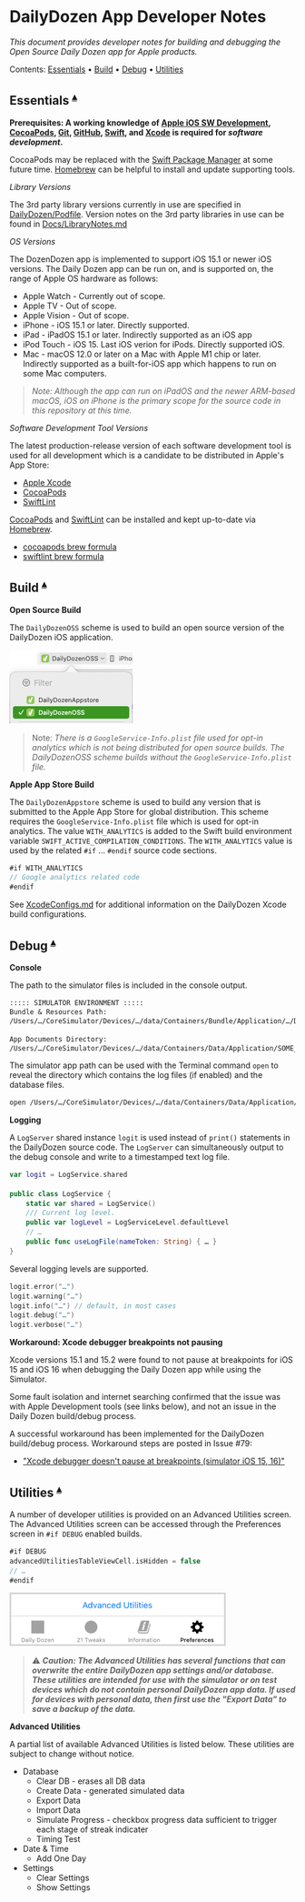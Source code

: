 # DailyDozen App Developer Notes

_This document provides developer notes for building and debugging the Open Source Daily Dozen app for Apple products._

Contents: <a id="contents"></a>
[Essentials](#essentials-) •
[Build](#build-) •
[Debug](#debug-) •
[Utilities](#utilities-)

## Essentials <a id="essentials-"></a><sup>[▴](#contents)</sup>

**Prerequisites: A working knowledge of [Apple iOS SW Development][AppleDocs], [CocoaPods][], [Git][], [GitHub][], [Swift][], and [Xcode][] is required for _software development_.**

CocoaPods may be replaced with the [Swift Package Manager][SPM] at some future time. [Homebrew][] can be helpful to install and update supporting tools.

_Library Versions_

The 3rd party library versions currently in use are specified in [DailyDozen/Podfile](../DailyDozen/Podfile). Version notes on the 3rd party libraries in use can be found in [Docs/LibraryNotes.md](LibraryNotes.md) 

_OS Versions_

The DozenDozen app is implemented to support iOS 15.1 or newer iOS versions. The Daily Dozen app can be run on, and is supported on, the range of Apple OS hardware as follows: 

- Apple Watch - Currently out of scope.
- Apple TV - Out of scope.
- Apple Vision - Out of scope.
- iPhone - iOS 15.1 or later. Directly supported.
- iPad - iPadOS 15.1 or later. Indirectly supported as an iOS app 
- iPod Touch - iOS 15. Last iOS verion for iPods. Directly supported iOS.
- Mac - macOS 12.0 or later on a Mac with Apple M1 chip or later. Indirectly supported as a built-for-iOS app which happens to run on some Mac computers.

> _Note: Although the app can run on iPadOS and the newer ARM-based macOS, iOS on iPhone is the primary scope for the source code in this repository at this time._

_Software Development Tool Versions_

The latest production-release version of each software development tool is used for all development which is a candidate to be distributed in Apple's App Store:

- [Apple Xcode](https://apps.apple.com/us/app/xcode/id497799835)
- [CocoaPods](https://formulae.brew.sh/formula/cocoapods)
- [SwiftLint][]

[CocoaPods][] and [SwiftLint][] can be installed and kept up-to-date via [Homebrew][].

- [cocoapods brew formula](https://formulae.brew.sh/formula/cocoapods)
- [swiftlint brew formula](https://formulae.brew.sh/formula/swiftlint)

## Build <a id="build-"></a><sup>[▴](#contents)</sup>

**Open Source Build**

The `DailyDozenOSS` scheme is used to build an open source version of the DailyDozen iOS application.

![](DeveloperNotes_files/SchemeOSS.png)

> Note: _There is a `GoogleService-Info.plist` file used for opt-in analytics which is not being distributed for open source builds. The DailyDozenOSS scheme builds without the `GoogleService-Info.plist` file._

**Apple App Store Build**

The `DailyDozenAppstore` scheme is used to build any version that is submitted to the Apple App Store for global distribution. This scheme requires the `GoogleService-Info.plist` file which is used for opt-in analytics. The value `WITH_ANALYTICS` is added to the Swift build environment variable `SWIFT_ACTIVE_COMPILATION_CONDITIONS`. The `WITH_ANALYTICS` value is used by the related `#if` … `#endif` source code sections.

``` swift
#if WITH_ANALYTICS
// Google analytics related code
#endif
```

See [XcodeConfigs.md](XcodeConfigs.md) for additional information on the DailyDozen Xcode build configurations.

## Debug <a id="debug-"></a><sup>[▴](#contents)</sup>

**Console**

The path to the simulator files is included in the console output.

```
::::: SIMULATOR ENVIRONMENT :::::
Bundle & Resources Path:
/Users/…/CoreSimulator/Devices/…/data/Containers/Bundle/Application/…/DailyDozen.app

App Documents Directory:
/Users/…/CoreSimulator/Devices/…/data/Containers/Data/Application/SOME_ID/Documents
```

The simulator app path can be used with the Terminal command `open` to reveal the directory which contains the log files (if enabled) and the database files.

``` sh
open /Users/…/CoreSimulator/Devices/…/data/Containers/Data/Application/SOME_ID
```

**Logging**

A `LogServer` shared instance `logit` is used instead of `print()` statements in the DailyDozen source code.  The `LogServer` can simultaneously output to the debug console and write to a timestamped text log file.

``` swift
var logit = LogService.shared

public class LogService {
    static var shared = LogService()
    /// Current log level.
    public var logLevel = LogServiceLevel.defaultLevel
    // …
    public func useLogFile(nameToken: String) { … }
}
```

Several logging levels are supported.

``` swift
logit.error("…")
logit.warning("…")
logit.info("…") // default, in most cases
logit.debug("…")
logit.verbose("…")
```

**Workaround: Xcode debugger breakpoints not pausing**

Xcode versions 15.1 and 15.2 were found to not pause at breakpoints for iOS 15 and iOS 16 when debugging the Daily Dozen app while using the Simulator.

Some fault isolation and internet searching confirmed that the issue was with Apple Development tools (see links below), and not an issue in the Daily Dozen build/debug process.

A successful workaround has been implemented for the DailyDozen build/debug process. Workaround steps are posted in Issue #79:

- ["Xcode debugger doesn't pause at breakpoints (simulator iOS 15, 16)"](https://github.com/nutritionfactsorg/daily-dozen-ios/issues/79)

## Utilities <a id="utilities-"></a><sup>[▴](#contents)</sup>

A number of developer utilities is provided on an Advanced Utilities screen. The Advanced Utilities screen can be accessed through the Preferences screen in `#if DEBUG` enabled builds.

``` swift
#if DEBUG
advancedUtilitiesTableViewCell.isHidden = false
// …
#endif
```

![](DeveloperNotes_files/UtilitiesAdvanced.png)

> ⚠️ **_Caution: The Advanced Utilities has several functions that can overwrite the entire DailyDozen app settings and/or database. These utilities are intended for use with the simulator or on test devices which do not contain personal DailyDozen app data. If used for devices with personal data, then first use the "Export Data" to save a backup of the data._**

**Advanced Utilities**

A partial list of available Advanced Utilities is listed below. These utilities are subject to change without notice.

- Database
    - Clear DB - erases all DB data
    - Create Data - generated simulated data
    - Export Data
    - Import Data
    - Simulate Progress - checkbox progress data sufficient to trigger each stage of streak indicater
    - Timing Test
- Date & Time
    - Add One Day
- Settings
    - Clear Settings
    - Show Settings

<!--  -->

[AppleDocs]:https://developer.apple.com/documentation/
[CocoaPods]:https://guides.cocoapods.org/using/using-cocoapods.html
[Git]:https://git-scm.com/doc
[GitHub]:https://docs.github.com/en/get-started/getting-started-with-git
[Homebrew]:https://brew.sh/
[SPM]:https://www.swift.org/documentation/package-manager/
[Swift]:https://www.swift.org/
[SwiftLint]:https://realm.github.io/SwiftLint
[Xcode]:https://developer.apple.com/documentation/xcode
